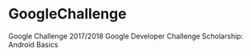 # GoogleChallenge
Google Challenge 2017/2018  Google Developer Challenge Scholarship: Android Basics
